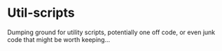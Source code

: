 # Util-scripts

Dumping ground for utility scripts, potentially one off code, or even junk code that might be worth keeping...
